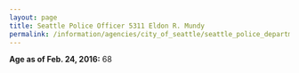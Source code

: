 ```yaml
---
layout: page
title: Seattle Police Officer 5311 Eldon R. Mundy
permalink: /information/agencies/city_of_seattle/seattle_police_department/copbook/5311/
---
```


**Age as of Feb. 24, 2016:** 68
